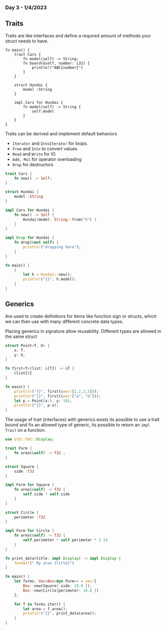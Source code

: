 ### Day 3 - 1/4/2023

## Traits

Traits are like interfaces and define a required amount of methods your struct needs to have.

```rust,edditable
fn main() {
    trait Cars {
        fn model(self) -> String;
        fn board(&self, number: i32) {
            println!("ABC{number}")
        }
    }

    struct Hundai {
        model :String
    }

    impl Cars for Hundai {
        fn model(self) -> String {
            self.model
        }
    }
}
```

Traits can be derived and implement default behaviors

* `Iterator` and `IntoIterator` for loops.
* `From` and `Into` to convert values.
* `Read` and `Write` for IO
* `Add, Mul` for operator overloading
* `Drop` for destructors

```rust
trait Cars {
    fn new() -> Self;
}

struct Hundai {
    model :String
}

impl Cars for Hundai {
    fn new() -> Self {
        Hundai{model: String::from("h") }
    }
}

impl Drop for Hundai {
    fn drop(&mut self) {
        println!("dropping here");
    }
}

fn main() {
    {
        let h = Hundai::new();
        println!("{}", h.model);
    }
}
```

## Generics

Are used to create definitions for items like function sign or structs, which
we can then use with many different concrete data types.

Placing generics in signature allow reusability.
Different types are allowed in the same struct

```rust
struct Point<T, U> {
    x: T,
    y: U,
}

fn first<T>(list: &[T]) -> &T {
    &list[0]
}

fn main() {
    println!("{}", first(&vec![1,2,3,5]));
    println!("{}", first(&vec!["a", "b"]));
    let p = Point{x:5, y: 10};
    println!("{}", p.x);
}
```

The usage of trait (interfaces) with generics exists its possible to use a trait bound
and fix an allowed type of generic, its possible to return
an `impl Trait` on a function.

```rust
use std::fmt::Display;

trait Form {
    fn area(&self) -> f32 ;
}

struct Square {
    side :f32
}

impl Form for Square {
    fn area(&self) -> f32 {
        self.side * self.side
    }
}

struct Circle {
    perimeter :f32
}

impl Form for Circle {
    fn area(&self) -> f32 {
        self.perimeter * self.perimeter * 3.14
    }
}

fn print_data(title: impl Display) -> impl Display {
    format!(" My area {title}")
}

fn main() {
    let forms: Vec<Box<dyn Form>> = vec![
        Box::new(Square{ side: 10.0 }),
        Box::new(Circle{perimeter: 10.0 })
    ];

    for f in forms.iter() {
        let area = f.area();
        println!("{}", print_data(area));
    }
}
```